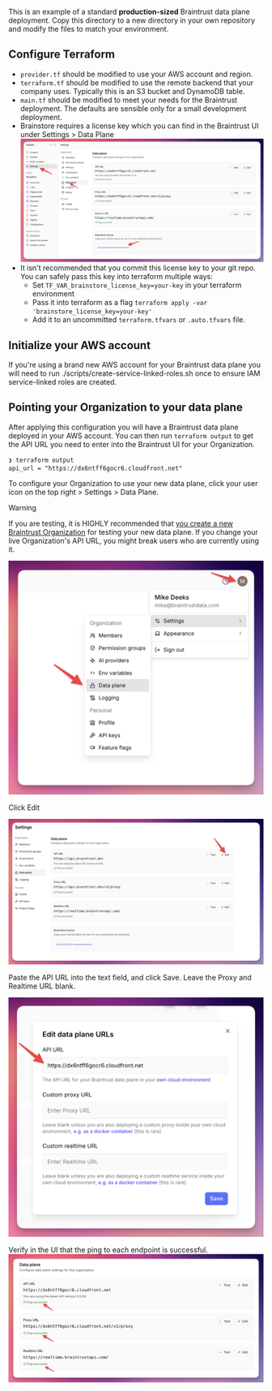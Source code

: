 This is an example of a standard **production-sized** Braintrust data plane deployment. Copy this directory to a new directory in your own repository and modify the files to match your environment.

## Configure Terraform
* `provider.tf` should be modified to use your AWS account and region.
* `terraform.tf` should be modified to use the remote backend that your company uses. Typically this is an S3 bucket and DynamoDB table.
* `main.tf` should be modified to meet your needs for the Braintrust deployment. The defaults are sensible only for a small development deployment.
* Brainstore requires a license key which you can find in the Braintrust UI under Settings > Data Plane
![Brainstore License Key](../../assets/Brainstore-License-Key.png)
* It isn't recommended that you commit this license key to your git repo. You can safely pass this key into terraform multiple ways:
  * Set `TF_VAR_brainstore_license_key=your-key` in your terraform environment
  * Pass it into terraform as a flag `terraform apply -var 'brainstore_license_key=your-key'`
  * Add it to an uncommitted `terraform.tfvars` or `.auto.tfvars` file.

## Initialize your AWS account
If you're using a brand new AWS account for your Braintrust data plane you will need to run ./scripts/create-service-linked-roles.sh once to ensure IAM service-linked roles are created.

## Pointing your Organization to your data plane

After applying this configuration you will have a Braintrust data plane deployed in your AWS account. You can then run `terraform output` to get the API URL you need to enter into the Braintrust UI for your Organization.
```
❯ terraform output
api_url = "https://dx6ntff6gocr6.cloudfront.net"
```

To configure your Organization to use your new data plane, click your user icon on the top right > Settings > Data Plane.

> [!WARNING]
> If you are testing, it is HIGHLY recommended that [you create a new Braintrust Organization](https://www.braintrust.dev/app/setup) for testing your new data plane. If you change your live Organization's API URL, you might break users who are currently using it.

![Setting the API URL in Braintrust](../../assets/Braintrust-API-URL.png)

Click Edit

![Edit the API URL in Braintrust](../../assets/Braintrust-API-URL-Edit.png)

Paste the API URL into the text field, and click Save. Leave the Proxy and Realtime URL blank.

![Paste the API URL](../../assets/Braintrust-API-URL-set.png)

Verify in the UI that the ping to each endpoint is successful.
![Verify Successful Ping](../../assets/Braintrust-API-URL-verify.png)
